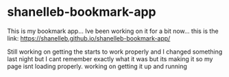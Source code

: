 # shanelleb-bookmark-app

This is my bookmark app... Ive been working on it for a bit now... this is the link: https://shanelleb.github.io/shanelleb-bookmark-app/

Still working on getting the starts to work properly and I changed something last night but I cant remember exactly what it was but its making it so my page isnt loading properly. working on getting it up and running
